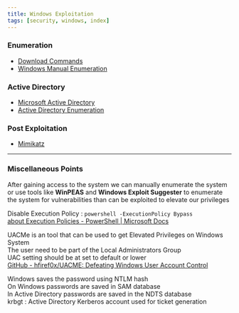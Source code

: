 ```yaml
---
title: Windows Exploitation
tags: [security, windows, index]
---
```


### Enumeration

* [Download Commands](../../Operating%20System/Windows/Command%20Prompt/Download%20Commands.md)
* [Windows Manual Enumeration](Windows%20Manual%20Enumeration.md)

### Active Directory

* [Microsoft Active Directory](../../Operating%20System/Windows/Microsoft%20Active%20Directory/Microsoft%20Active%20Directory.md)
* [Active Directory Enumeration](Active%20Directory%20Enumeration.md)

### Post Exploitation

* [Mimikatz](Mimikatz.md)

---

### Miscellaneous Points

After gaining access to the system we can manually enumerate the system or use tools like  **WinPEAS** and **Windows Exploit Suggester** to enumerate the system for vulnerabilities than can be exploited to elevate our privileges

Disable Execution Policy : `powershell -ExecutionPolicy Bypass`  
[about Execution Policies - PowerShell | Microsoft Docs](https://docs.microsoft.com/en-us/powershell/module/microsoft.powershell.core/about/about_execution_policies?view=powershell-5.1)

UACMe is an tool that can be used to get Elevated Privileges on Windows System  
The user need to be part of the Local Administrators Group  
UAC setting should be at set to default or lower  
[GitHub - hfiref0x/UACME: Defeating Windows User Account Control](https://github.com/hfiref0x/UACME) 

Windows saves the password using NTLM hash  
On Windows passwords are saved in SAM database  
In Active Directory passwords are saved in the NDTS database  
krbgt : Active Directory Kerberos account used for ticket generation